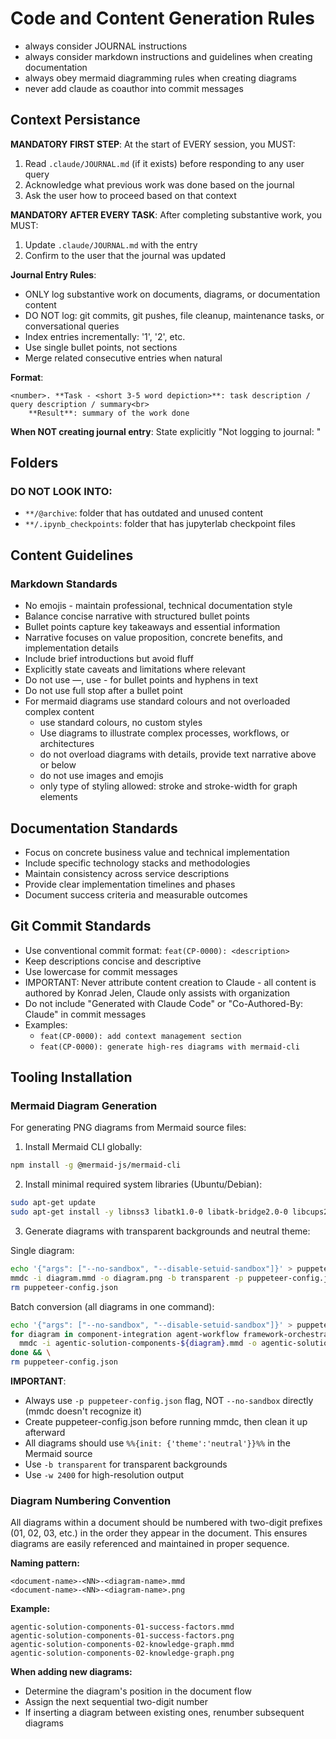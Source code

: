 <!-- #region -->

# Code and Content Generation Rules
- always consider JOURNAL instructions
- always consider markdown instructions and guidelines when creating documentation
- always obey mermaid diagramming rules when creating diagrams
- never add claude as coauthor into commit messages


## Context Persistance

**MANDATORY FIRST STEP**: At the start of EVERY session, you MUST:
1. Read `.claude/JOURNAL.md` (if it exists) before responding to any user query
2. Acknowledge what previous work was done based on the journal
3. Ask the user how to proceed based on that context

**MANDATORY AFTER EVERY TASK**: After completing substantive work, you MUST:
1. Update `.claude/JOURNAL.md` with the entry
2. Confirm to the user that the journal was updated

**Journal Entry Rules**:
- ONLY log substantive work on documents, diagrams, or documentation content
- DO NOT log: git commits, git pushes, file cleanup, maintenance tasks, or conversational queries
- Index entries incrementally: '1', '2', etc.
- Use single bullet points, not sections
- Merge related consecutive entries when natural

**Format**:
```
<number>. **Task - <short 3-5 word depiction>**: task description / query description / summary<br>
    **Result**: summary of the work done
```

**When NOT creating journal entry**: State explicitly "Not logging to journal: <reason>"

## Folders

### DO NOT LOOK INTO: 
- `**/@archive`: folder that has outdated and unused content
- `**/.ipynb_checkpoints`: folder that has jupyterlab checkpoint files

## Content Guidelines

### Markdown Standards
- No emojis - maintain professional, technical documentation style
- Balance concise narrative with structured bullet points
- Bullet points capture key takeaways and essential information
- Narrative focuses on value proposition, concrete benefits, and implementation details
- Include brief introductions but avoid fluff
- Explicitly state caveats and limitations where relevant
- Do not use —, use - for bullet points and hyphens in text
- Do not use full stop after a bullet point
- For mermaid diagrams use standard colours and not overloaded complex content
    - use standard colours, no custom styles
    - Use diagrams to illustrate complex processes, workflows, or architectures
    - do not overload diagrams with details, provide text narrative above or below
    - do not use images and emojis
    - only type of styling allowed: stroke and stroke-width for graph elements


## Documentation Standards
- Focus on concrete business value and technical implementation
- Include specific technology stacks and methodologies
- Maintain consistency across service descriptions
- Provide clear implementation timelines and phases
- Document success criteria and measurable outcomes

## Git Commit Standards
- Use conventional commit format: `feat(CP-0000): <description>`
- Keep descriptions concise and descriptive
- Use lowercase for commit messages
- IMPORTANT: Never attribute content creation to Claude - all content is authored by Konrad Jelen, Claude only assists with organization
- Do not include "Generated with Claude Code" or "Co-Authored-By: Claude" in commit messages
- Examples:
  - `feat(CP-0000): add context management section`
  - `feat(CP-0000): generate high-res diagrams with mermaid-cli`

## Tooling Installation

### Mermaid Diagram Generation

For generating PNG diagrams from Mermaid source files:

1. Install Mermaid CLI globally:
```bash
npm install -g @mermaid-js/mermaid-cli
```

2. Install minimal required system libraries (Ubuntu/Debian):
```bash
sudo apt-get update
sudo apt-get install -y libnss3 libatk1.0-0 libatk-bridge2.0-0 libcups2 libdrm2 libgbm1 libxshmfence1
```

3. Generate diagrams with transparent backgrounds and neutral theme:

Single diagram:
```bash
echo '{"args": ["--no-sandbox", "--disable-setuid-sandbox"]}' > puppeteer-config.json
mmdc -i diagram.mmd -o diagram.png -b transparent -p puppeteer-config.json -w 2400
rm puppeteer-config.json
```

Batch conversion (all diagrams in one command):
```bash
echo '{"args": ["--no-sandbox", "--disable-setuid-sandbox"]}' > puppeteer-config.json && \
for diagram in component-integration agent-workflow framework-orchestration context-management; do \
  mmdc -i agentic-solution-components-${diagram}.mmd -o agentic-solution-components-${diagram}.png -b transparent -p puppeteer-config.json -w 2400; \
done && \
rm puppeteer-config.json
```

**IMPORTANT**:
- Always use `-p puppeteer-config.json` flag, NOT `--no-sandbox` directly (mmdc doesn't recognize it)
- Create puppeteer-config.json before running mmdc, then clean it up afterward
- All diagrams should use `%%{init: {'theme':'neutral'}}%%` in the Mermaid source
- Use `-b transparent` for transparent backgrounds
- Use `-w 2400` for high-resolution output

### Diagram Numbering Convention

All diagrams within a document should be numbered with two-digit prefixes (01, 02, 03, etc.) in the order they appear in the document. This ensures diagrams are easily referenced and maintained in proper sequence.

**Naming pattern:**
```
<document-name>-<NN>-<diagram-name>.mmd
<document-name>-<NN>-<diagram-name>.png
```

**Example:**
```
agentic-solution-components-01-success-factors.mmd
agentic-solution-components-01-success-factors.png
agentic-solution-components-02-knowledge-graph.mmd
agentic-solution-components-02-knowledge-graph.png
```

**When adding new diagrams:**
- Determine the diagram's position in the document flow
- Assign the next sequential two-digit number
- If inserting a diagram between existing ones, renumber subsequent diagrams

<!-- #endregion -->


